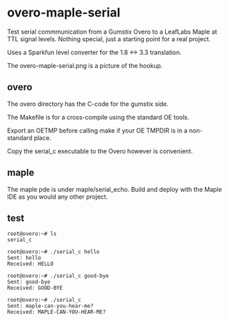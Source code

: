   overo-maple-serial
=======

Test serial commmunication from a Gumstix Overo to a LeafLabs Maple
at TTL signal levels. Nothing special, just a starting point for a real 
project.

Uses a Sparkfun level converter for the 1.8 <-> 3.3 translation. 

The overo-maple-serial.png is a picture of the hookup.


  overo
-------

The overo directory has the C-code for the gumstix side. 

The Makefile is for a cross-compile using the standard OE tools. 

Export an OETMP before calling make if your OE TMPDIR is in a non-standard 
place.

Copy the serial_c executable to the Overo however is convenient.


  maple
-------

The maple pde is under maple/serial_echo. Build and deploy with the Maple IDE
as you would any other project.


  test
-------

	root@overo:~# ls
	serial_c

	root@overo:~# ./serial_c hello
	Sent: hello
	Received: HELLO

	root@overo:~# ./serial_c good-bye
	Sent: good-bye
	Received: GOOD-BYE

	root@overo:~# ./serial_c 
	Sent: maple-can-you-hear-me?
	Received: MAPLE-CAN-YOU-HEAR-ME?


